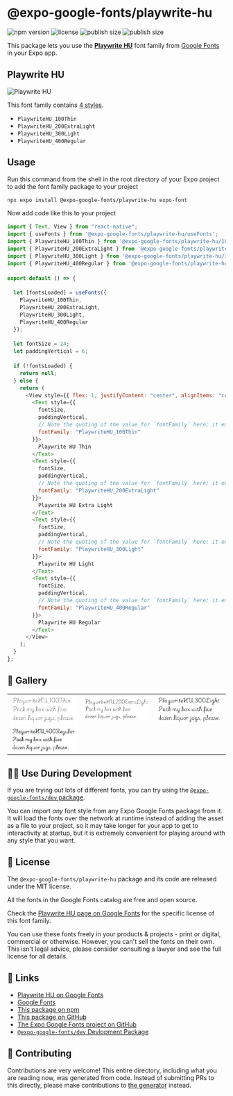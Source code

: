 # @expo-google-fonts/playwrite-hu

![npm version](https://flat.badgen.net/npm/v/@expo-google-fonts/playwrite-hu)
![license](https://flat.badgen.net/github/license/expo/google-fonts)
![publish size](https://flat.badgen.net/packagephobia/install/@expo-google-fonts/playwrite-hu)
![publish size](https://flat.badgen.net/packagephobia/publish/@expo-google-fonts/playwrite-hu)

This package lets you use the [**Playwrite HU**](https://fonts.google.com/specimen/Playwrite+HU) font family from [Google Fonts](https://fonts.google.com/) in your Expo app.

## Playwrite HU

![Playwrite HU](./font-family.png)

This font family contains [4 styles](#-gallery).

- `PlaywriteHU_100Thin`
- `PlaywriteHU_200ExtraLight`
- `PlaywriteHU_300Light`
- `PlaywriteHU_400Regular`

## Usage

Run this command from the shell in the root directory of your Expo project to add the font family package to your project

```sh
npx expo install @expo-google-fonts/playwrite-hu expo-font
```

Now add code like this to your project

```js
import { Text, View } from "react-native";
import { useFonts } from '@expo-google-fonts/playwrite-hu/useFonts';
import { PlaywriteHU_100Thin } from '@expo-google-fonts/playwrite-hu/100Thin';
import { PlaywriteHU_200ExtraLight } from '@expo-google-fonts/playwrite-hu/200ExtraLight';
import { PlaywriteHU_300Light } from '@expo-google-fonts/playwrite-hu/300Light';
import { PlaywriteHU_400Regular } from '@expo-google-fonts/playwrite-hu/400Regular';

export default () => {

  let [fontsLoaded] = useFonts({
    PlaywriteHU_100Thin, 
    PlaywriteHU_200ExtraLight, 
    PlaywriteHU_300Light, 
    PlaywriteHU_400Regular
  });

  let fontSize = 24;
  let paddingVertical = 6;

  if (!fontsLoaded) {
    return null;
  } else {
    return (
      <View style={{ flex: 1, justifyContent: "center", alignItems: "center" }}>
        <Text style={{
          fontSize,
          paddingVertical,
          // Note the quoting of the value for `fontFamily` here; it expects a string!
          fontFamily: "PlaywriteHU_100Thin"
        }}>
          Playwrite HU Thin
        </Text>
        <Text style={{
          fontSize,
          paddingVertical,
          // Note the quoting of the value for `fontFamily` here; it expects a string!
          fontFamily: "PlaywriteHU_200ExtraLight"
        }}>
          Playwrite HU Extra Light
        </Text>
        <Text style={{
          fontSize,
          paddingVertical,
          // Note the quoting of the value for `fontFamily` here; it expects a string!
          fontFamily: "PlaywriteHU_300Light"
        }}>
          Playwrite HU Light
        </Text>
        <Text style={{
          fontSize,
          paddingVertical,
          // Note the quoting of the value for `fontFamily` here; it expects a string!
          fontFamily: "PlaywriteHU_400Regular"
        }}>
          Playwrite HU Regular
        </Text>
      </View>
    );
  }
};
```

## 🔡 Gallery


||||
|-|-|-|
|![PlaywriteHU_100Thin](./100Thin/PlaywriteHU_100Thin.ttf.png)|![PlaywriteHU_200ExtraLight](./200ExtraLight/PlaywriteHU_200ExtraLight.ttf.png)|![PlaywriteHU_300Light](./300Light/PlaywriteHU_300Light.ttf.png)||
|![PlaywriteHU_400Regular](./400Regular/PlaywriteHU_400Regular.ttf.png)||||


## 👩‍💻 Use During Development

If you are trying out lots of different fonts, you can try using the [`@expo-google-fonts/dev` package](https://github.com/expo/google-fonts/tree/master/font-packages/dev#readme).

You can import _any_ font style from any Expo Google Fonts package from it. It will load the fonts over the network at runtime instead of adding the asset as a file to your project, so it may take longer for your app to get to interactivity at startup, but it is extremely convenient for playing around with any style that you want.


## 📖 License

The `@expo-google-fonts/playwrite-hu` package and its code are released under the MIT license.

All the fonts in the Google Fonts catalog are free and open source.

Check the [Playwrite HU page on Google Fonts](https://fonts.google.com/specimen/Playwrite+HU) for the specific license of this font family.

You can use these fonts freely in your products & projects - print or digital, commercial or otherwise. However, you can't sell the fonts on their own. This isn't legal advice, please consider consulting a lawyer and see the full license for all details.

## 🔗 Links

- [Playwrite HU on Google Fonts](https://fonts.google.com/specimen/Playwrite+HU)
- [Google Fonts](https://fonts.google.com/)
- [This package on npm](https://www.npmjs.com/package/@expo-google-fonts/playwrite-hu)
- [This package on GitHub](https://github.com/expo/google-fonts/tree/master/font-packages/playwrite-hu)
- [The Expo Google Fonts project on GitHub](https://github.com/expo/google-fonts)
- [`@expo-google-fonts/dev` Devlopment Package](https://github.com/expo/google-fonts/tree/master/font-packages/dev)

## 🤝 Contributing

Contributions are very welcome! This entire directory, including what you are reading now, was generated from code. Instead of submitting PRs to this directly, please make contributions to [the generator](https://github.com/expo/google-fonts/tree/master/packages/generator) instead.
